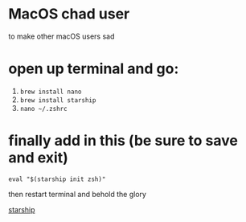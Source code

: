 # MacOS chad user
to make other macOS users sad

# open up terminal and go:
1. ``brew install nano``
2. ``brew install starship``
3. ``nano ~/.zshrc``

# finally add in this (be sure to save and exit)
``eval "$(starship init zsh)"``

then restart terminal and behold the glory

[starship](https://github.com/starship/starship)

